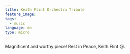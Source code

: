 ```yaml
---
title: Keith Flint Orchestra Tribute
feature_image:
tags: 
  - music
language: en
type: micro
---
```


Magnificent and worthy piece! Rest in Peace, Keith Flint 😢.
